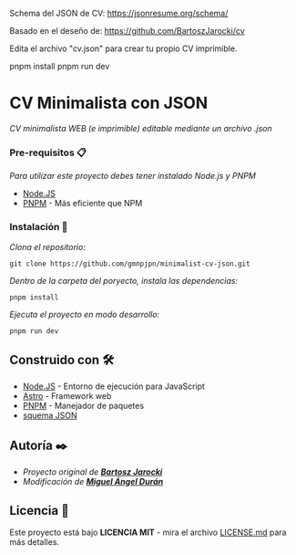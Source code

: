 Schema del JSON de CV:
https://jsonresume.org/schema/

Basado en el deseño de:
https://github.com/BartoszJarocki/cv

Edita el archivo "cv.json" para crear tu propio CV imprimible.

pnpm install
pnpm run dev


# CV Minimalista con JSON

_CV minimalista WEB (e imprimible) editable mediante un archivo .json_

### Pre-requisitos 📋

_Para utilizar este proyecto debes tener instalado Node.js y PNPM_
* [Node.JS](https://nodejs.org/en/download/)
* [PNPM](https://pnpm.io/es/installation) - Más eficiente que NPM

### Instalación 🔧

_Clona el repositorio:_
```
git clone https://github.com/gmnpjpn/minimalist-cv-json.git
```

_Dentro de la carpeta del poryecto, instala las dependencias:_
```
pnpm install
```

_Ejecuta el proyecto en modo desarrollo:_
```
pnpm run dev
```

## Construido con 🛠️

* [Node.JS](https://nodejs.org/en) - Entorno de ejecución para JavaScript
* [Astro](https://astro.build/) - Framework web
* [PNPM](https://pnpm.io/es/) - Manejador de paquetes
* [squema JSON](https://jsonresume.org/schema/)

## Autoría ✒️

* _Proyecto original de [**Bartosz Jarocki**](https://github.com/BartoszJarocki/cv)_
* _Modificación de [**Miguel Ángel Durán**](https://github.com/midudev/minimalist-portfolio-json)_

## Licencia 📄

Este proyecto está bajo **LICENCIA MIT** - mira el archivo [LICENSE.md](LICENSE.md) para más detalles.
